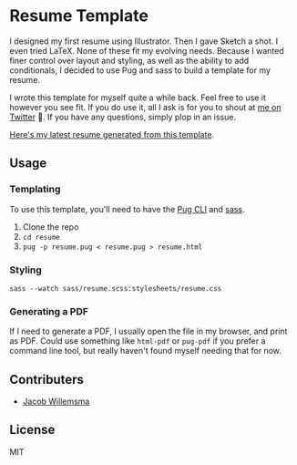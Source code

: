 # Resume Template

I designed my first resume using Illustrator. Then I gave Sketch a shot. I even tried LaTeX. None of these fit my evolving needs. Because I wanted finer control over layout and styling, as well as the ability to add conditionals, I decided to use Pug and sass to build a template for my resume. 

I wrote this template for myself quite a while back. Feel free to use it however you see fit. If you do use it, all I ask is for you to shout at [me on Twitter](https://twitter.com/moaazsidat) 🙌. If you have any questions, simply plop in an issue.

[Here's my latest resume generated from this template](http://moaazsidat.com/resume/MoaazSidat_resume.pdf).


## Usage

### Templating
To use this template, you'll need to have the [Pug CLI](https://github.com/pugjs/pug) and [sass](http://sass-lang.com/install). 

1. Clone the repo
2. `cd resume`
3. `pug -p resume.pug < resume.pug > resume.html`

### Styling
`sass --watch sass/resume.scss:stylesheets/resume.css`

### Generating a PDF
If I need to generate a PDF, I usually open the file in my browser, and print as PDF. Could use something like `html-pdf` or `pug-pdf` if you prefer a command line tool, but really haven't found myself needing that for now.

## Contributers
* [Jacob Willemsma](https://github.com/jacobwills)

## License
MIT
